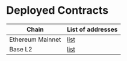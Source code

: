 # Deployed Contracts

| Chain | List of addresses |
| ----- | ----------------- |
| Ethereum Mainnet | [list](https://github.com/maple-labs/address-registry/blob/main/MapleAddressRegistryETH.md)
| Base L2 | [list](https://github.com/maple-labs/address-registry/blob/main/MapleAddressRegistryBASEL2.md)
